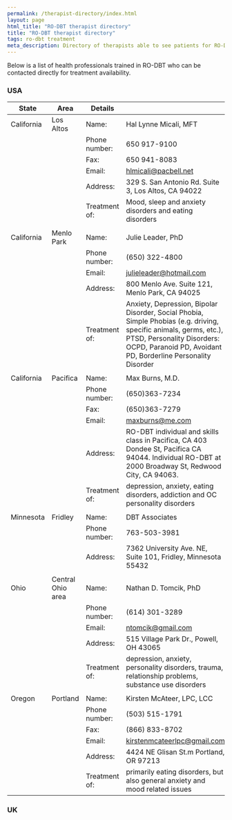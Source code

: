 ```yaml
---
permalink: /therapist-directory/index.html
layout: page
html_title: "RO-DBT therapist directory"
title: "RO-DBT therapist directory"
tags: ro-dbt treatment
meta_description: Directory of therapists able to see patients for RO-DBT.
---
```


Below is a list of health professionals trained in RO-DBT who can be contacted directly for treatment availability.

### USA

| State      	| Area              	| Details       	|                                                                                                                                                                                                                      	|
|------------	|-------------------	|---------------	|----------------------------------------------------------------------------------------------------------------------------------------------------------------------------------------------------------------------	|
| California 	| Los Altos         	| Name:         	| Hal Lynne Micali, MFT                                                                                                                                                                                                	|
|            	|                   	| Phone number: 	| 650 917-9100                                                                                                                                                                                                         	|
|            	|                   	| Fax:          	| 650 941-8083                                                                                                                                                                                                         	|
|            	|                   	| Email:        	| hlmicali@pacbell.net                                                                                                                                                                                                 	|
|            	|                   	| Address:      	|  329 S. San Antonio Rd. Suite 3,   Los Altos, CA 94022                                                                                                                                                               	|
|            	|                   	| Treatment of: 	| Mood, sleep and anxiety disorders and eating disorders                                                                                                                                                               	|
|            	|                   	|               	|                                                                                                                                                                                                                      	|
| California 	| Menlo Park        	| Name:         	| Julie Leader, PhD                                                                                                                                                                                                    	|
|            	|                   	| Phone number: 	| (650) 322-4800                                                                                                                                                                                                       	|
|            	|                   	| Email:        	| julieleader@hotmail.com                                                                                                                                                                                              	|
|            	|                   	| Address:      	| 800 Menlo Ave. Suite 121, Menlo Park, CA    94025                                                                                                                                                                    	|
|            	|                   	| Treatment of: 	| Anxiety, Depression, Bipolar Disorder, Social Phobia, Simple Phobias   (e.g. driving, specific animals, germs, etc.), PTSD, Personality Disorders:   OCPD, Paranoid PD, Avoidant PD, Borderline Personality Disorder 	|
|            	|                   	|               	|                                                                                                                                                                                                                      	|
| California 	| Pacifica          	| Name:         	| Max Burns, M.D.                                                                                                                                                                                                      	|
|            	|                   	| Phone number: 	| (650)363-7234                                                                                                                                                                                                        	|
|            	|                   	| Fax:          	| (650)363-7279                                                                                                                                                                                                        	|
|            	|                   	| Email:        	| maxburns@me.com                                                                                                                                                                                                      	|
|            	|                   	| Address:      	| RO-DBT individual and skills class in   Pacifica, CA  403 Dondee St, Pacifica CA 94044.  Individual RO-DBT   at 2000 Broadway St, Redwood City, CA 94063.                                                            	|
|            	|                   	| Treatment of: 	| depression, anxiety, eating disorders,   addiction and OC personality disorders                                                                                                                                      	|
|            	|                   	|               	|                                                                                                                                                                                                                      	|
| Minnesota  	| Fridley           	| Name:         	| DBT Associates                                                                                                                                                                                                       	|
|            	|                   	| Phone number: 	| 763-503-3981                                                                                                                                                                                                         	|
|            	|                   	| Address:      	| 7362 University Ave. NE, Suite 101, Fridley,   Minnesota  55432                                                                                                                                                      	|
|            	|                   	|               	|                                                                                                                                                                                                                      	|
| Ohio       	| Central Ohio area 	| Name:         	| Nathan D. Tomcik, PhD                                                                                                                                                                                                	|
|            	|                   	| Phone number: 	| (614) 301-3289                                                                                                                                                                                                       	|
|            	|                   	| Email:        	| ntomcik@gmail.com                                                                                                                                                                                                    	|
|            	|                   	| Address:      	|    515   Village Park Dr., Powell, OH 43065                                                                                                                                                                          	|
|            	|                   	| Treatment of: 	| depression, anxiety, personality disorders,   trauma, relationship problems, substance use disorders                                                                                                                 	|
|            	|                   	|               	|                                                                                                                                                                                                                      	|
| Oregon     	| Portland          	| Name:         	| Kirsten McAteer, LPC, LCC                                                                                                                                                                                            	|
|            	|                   	| Phone number: 	| (503) 515-1791                                                                                                                                                                                                       	|
|            	|                   	| Fax:          	| (866) 833-8702                                                                                                                                                                                                       	|
|            	|                   	| Email:        	| kirstenmcateerlpc@gmail.com                                                                                                                                                                                          	|
|            	|                   	| Address:      	| 4424 NE Glisan St.m Portland, OR    97213                                                                                                                                                                            	|
|            	|                   	| Treatment of: 	| primarily eating disorders, but also general   anxiety and mood related issues                                                                                                                                       	|
### UK


